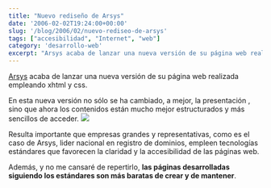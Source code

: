 ```yaml
---
title: "Nuevo rediseño de Arsys"
date: '2006-02-02T19:24:00+00:00'
slug: '/blog/2006/02/nuevo-rediseo-de-arsys'
tags: ["accesibilidad", "Internet", "web"]
category: 'desarrollo-web'
excerpt: "Arsys acaba de lanzar una nueva versión de su página web realizada empleando xhtml y css."
---
```

[Arsys](http://www.arsys.es) acaba de lanzar una nueva versión de su página web realizada empleando xhtml y css.

En esta nueva versión no sólo se ha cambiado, a mejor, la presentación , sino que ahora los contenidos están mucho mejor estructurados y más sencillos de acceder. ![](http://jorgegorka.files.wordpress.com/arsys_es_thumb.png)

Resulta importante que empresas grandes y representativas, como es el caso de Arsys, lider nacional en registro de dominios, empleen tecnologías estándares que favorecen la claridad y la accesibilidad de las páginas web.

Además, y no me cansaré de repertirlo, **las páginas desarrolladas siguiendo los estándares son más baratas de crear y de mantener**.
